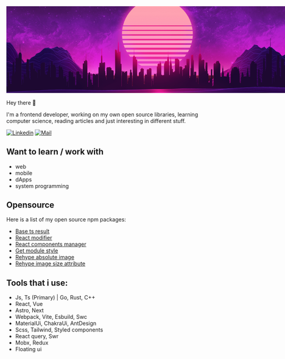 <img src="assets/retro_cover.jpg" style="max-width: 810px; aspect-ratio: 32/9; object-fit: cover; object-position: center;">

Hey there :wave:

I'm a frontend developer, working on my own open source libraries, learning computer science, reading articles and just interesting in different stuff.

<!-- contacts -->
[![Linkedin](https://img.shields.io/badge/-linkedin-white?style=?style=flat&logo=linkedin&logoColor=blue)](https://www.linkedin.com/in/kostayne/)
[![Mail](https://img.shields.io/badge/-@mail-white?style=flat&logo=email&logoColor=blue)](mailto:kostayne-dev@yandex.ru)

## Want to learn / work with
- web
- mobile
- dApps
- system programming

## Opensource
Here is a list of my open source npm packages:
- [Base ts result](https://www.npmjs.com/package/base-ts-result)
- [React modifier](https://www.npmjs.com/package/react-modifier)
- [React components manager](https://www.npmjs.com/package/k-react-cm)
- [Get module style](https://www.npmjs.com/package/get-module-style)
- [Rehype absolute image](https://www.npmjs.com/package/rehype-abs-image)
- [Rehype image size attribute](https://www.npmjs.com/package/rehype-img-size-attr)


## Tools that i use:
- Js, Ts (Primary) | Go, Rust, C++
- React, Vue
- Astro, Next
- Webpack, Vite, Esbuild, Swc
- MaterialUi, ChakraUi, AntDesign 
- Scss, Tailwind, Styled components
- React query, Swr
- Mobx, Redux
- Floating ui